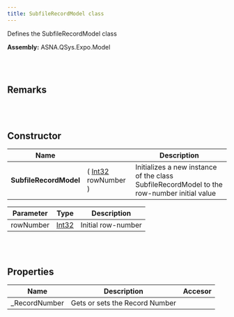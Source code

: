 ```yaml
---
title: SubfileRecordModel class
---
```


Defines the SubfileRecordModel class

**Assembly:** ASNA.QSys.Expo.Model

<br>
<br>

## Remarks

<br>
<br>

## Constructor

| Name |  | Description |
| --- | --- | --- |
**SubfileRecordModel** | ( [Int32](https://docs.microsoft.com/en-us/dotnet/api/system.int32?view=net-5.0) rowNumber ) | Initializes a new instance of the class SubfileRecordModel to the row-number initial value


| Parameter | Type | Description
| --- | --- | ---
| rowNumber | [Int32](https://docs.microsoft.com/en-us/dotnet/api/system.int32?view=net-5.0) | Initial row-number 


<br>
<br>

## Properties

| Name | Description | Accesor
| --- | --- | ---
| _RecordNumber | Gets or sets the Record Number | 

<br>
<br>

